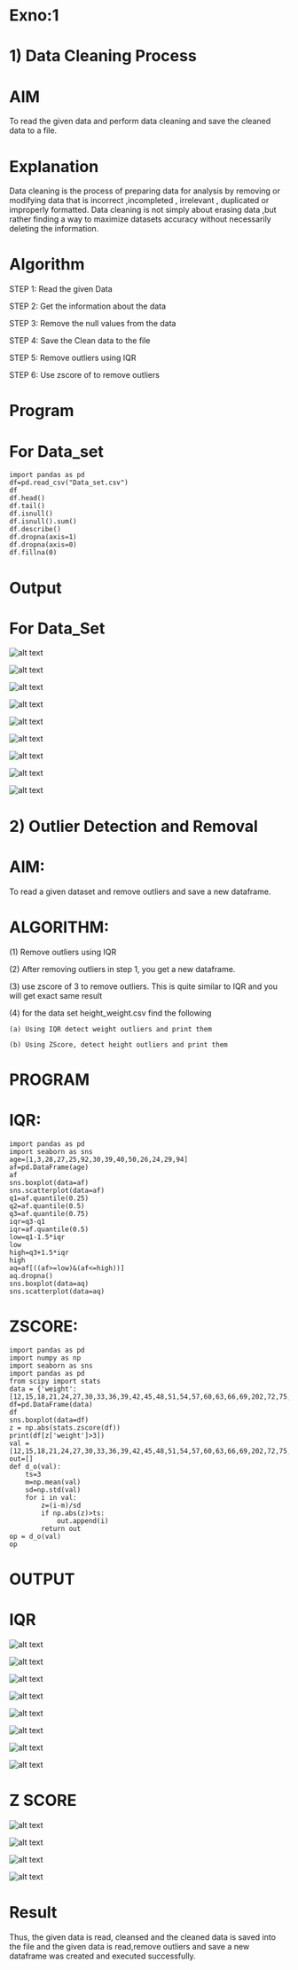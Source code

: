 # Exno:1
# 1) Data Cleaning Process

# AIM
To read the given data and perform data cleaning and save the cleaned data to a file.

# Explanation
Data cleaning is the process of preparing data for analysis by removing or modifying data that is incorrect ,incompleted , irrelevant , duplicated or improperly formatted. Data cleaning is not simply about erasing data ,but rather finding a way to maximize datasets accuracy without necessarily deleting the information.

# Algorithm
STEP 1: Read the given Data

STEP 2: Get the information about the data

STEP 3: Remove the null values from the data

STEP 4: Save the Clean data to the file

STEP 5: Remove outliers using IQR

STEP 6: Use zscore of to remove outliers

# Program
# For Data_set
```
import pandas as pd
df=pd.read_csv("Data_set.csv")
df
df.head()
df.tail()
df.isnull()
df.isnull().sum()
df.describe()
df.dropna(axis=1)
df.dropna(axis=0)
df.fillna(0)

```
 # Output
 # For Data_Set
 ![alt text](images/image-1.png)

 ![alt text](images/image-2.png)

 ![alt text](images/image-3.png)

 ![alt text](images/image-4.png)

 ![alt text](images/image-17.png)

 ![alt text](images/image-20.png)

 ![alt text](images/image-5.png)

 ![alt text](images/image-6.png)

 ![alt text](images/image.png)

# 2) Outlier Detection and Removal

# AIM:
To read a given dataset and remove outliers and save a new dataframe.

# ALGORITHM:
(1) Remove outliers using IQR

(2) After removing outliers in step 1, you get a new dataframe.

(3) use zscore of 3 to remove outliers. This is quite similar to IQR and you will get exact same result

(4) for the data set height_weight.csv find the following

    (a) Using IQR detect weight outliers and print them

    (b) Using ZScore, detect height outliers and print them

# PROGRAM
# IQR:
```
import pandas as pd
import seaborn as sns
age=[1,3,28,27,25,92,30,39,40,50,26,24,29,94]
af=pd.DataFrame(age)
af
sns.boxplot(data=af)
sns.scatterplot(data=af)
q1=af.quantile(0.25)
q2=af.quantile(0.5)
q3=af.quantile(0.75)
iqr=q3-q1
iqr=af.quantile(0.5)
low=q1-1.5*iqr
low
high=q3+1.5*iqr
high
aq=af[((af>=low)&(af<=high))]
aq.dropna()
sns.boxplot(data=aq)
sns.scatterplot(data=aq)
```
# ZSCORE:
```
import pandas as pd
import numpy as np
import seaborn as sns
import pandas as pd
from scipy import stats
data = {'weight':[12,15,18,21,24,27,30,33,36,39,42,45,48,51,54,57,60,63,66,69,202,72,75,78,81,84,232,87,90,93,96,99,258]}
df=pd.DataFrame(data)
df
sns.boxplot(data=df)
z = np.abs(stats.zscore(df))
print(df[z['weight']>3])
val =[12,15,18,21,24,27,30,33,36,39,42,45,48,51,54,57,60,63,66,69,202,72,75,78,81,84,232,87,90,93,96,99,258]
out=[]
def d_o(val):
    ts=3
    m=np.mean(val)
    sd=np.std(val)
    for i in val:
        z=(i-m)/sd
        if np.abs(z)>ts:
            out.append(i)
        return out
op = d_o(val)
op
```
# OUTPUT
# IQR
![alt text](images/image-7.png)

![alt text](images/image-8.png)

![alt text](images/image-9.png)

![alt text](images/image-10.png)

![alt text](images/image-11.png)

![alt text](images/image-12.png)

![alt text](images/image-13.png)

![alt text](images/image-14.png)

# Z SCORE
![alt text](images/image-15.png)

![alt text](images/image-16.png)

![alt text](images/image-18.png)

![alt text](images/image-19.png)

# Result
Thus, the given data is read, cleansed and the cleaned data is saved into the file and the given data is read,remove outliers and save a new dataframe was created and executed successfully.

